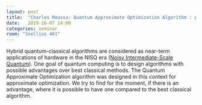 ```yaml
---
layout: post
title:  "Charles Moussa: Quantum Approximate Optimization Algorithm : possible advantages?"
date:   2019-10-07 14:00
categories: seminar
room: "Snellius 401"
---
```


Hybrid quantum-classical algorithms are considered as near-term applications of
hardware in the NISQ era
([Noisy Intermediate-Scale Quantum](https://arxiv.org/abs/1801.00862)).
One goal of quantum computing is to design algorithms with possible advantages
over best classical methods.
The Quantum Approximate Optimization algorithm was designed in this context for
approximate optimization.
We try to find for the moment, if there is an advantage, where it is possible
to have one compared to the best classical algorithm.

